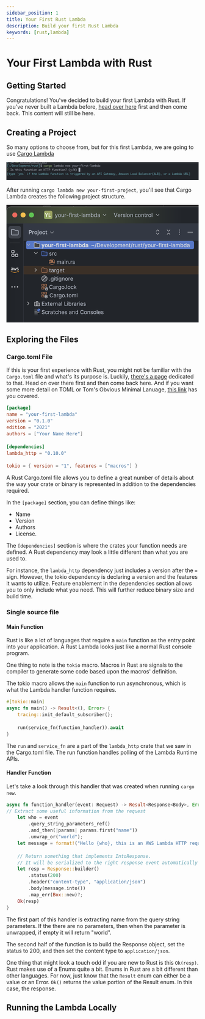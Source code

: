 ```yaml
---
sidebar_position: 1
title: Your First Rust Lambda
description: Build your first Rust Lambda
keywords: [rust,lambda]
---
```


# Your First Lambda with Rust

## Getting Started

Congratulations!  You've decided to build your first Lambda with Rust.  If you've never built a Lambda before, [head over here](../fundamentals/how-lambda-works.md) first and then come back.  This content will still be here.

## Creating a Project

So many options to choose from, but for this first Lambda, we are going to use [Cargo Lambda](../fundamentals/ci-cd/cargo-lambda)

![Cargo Lambda New](/img/getting-started/cargo_lambda_new.png)

After running `cargo lambda new your-first-project`, you'll see that Cargo Lambda creates the following project structure.

![Cargo Lambda Project Structure](/img/getting-started/cargo_lambda_new_project_files.png)

## Exploring the Files

### Cargo.toml File

If this is your first experience with Rust, you might not be familiar with the `Cargo.toml` file and what's its purpose is.  Luckily, [there's a page](../fundamentals/cargo-toml) dedicated to that.  Head on over there first and then come back here.  And if you want some more detail on TOML or Tom's Obvious Minimal Lanuage, [this link](https://toml.io/en/) has you covered.

```toml
[package]
name = "your-first-lambda"
version = "0.1.0"
edition = "2021"
authors = ["Your Name Here"]

[dependencies]
lambda_http = "0.10.0"

tokio = { version = "1", features = ["macros"] }
```

A Rust Cargo.toml file allows you to define a great number of details about the way your crate or binary is represented in addition to the dependencies required.

In the `[package]` section, you can define things like:

-   Name
-   Version
-   Authors
-   License. 

The `[dependencies]` section is where the crates your function needs are defined.  A Rust dependency may look a little different than what you are used to.  

For instance, the `lambda_http` dependency just includes a version after the `=` sign.  However, the tokio dependency is declaring a version and the features it wants to utilize.  Feature enablement in the dependencies section allows you to only include what you need.  This will further reduce binary size and build time.

### Single source file

#### Main Function
Rust is like a lot of languages that require a `main` function as the entry point into your application.  A Rust Lambda looks just like a normal Rust console program.  

One thing to note is the `tokio` macro.  Macros in Rust are signals to the compiler to generate some code based upon the macros' definition.

The tokio macro allows the `main` function to run asynchronous, which is what the Lambda handler function requires.


```rust
#[tokio::main]
async fn main() -> Result<(), Error> {
    tracing::init_default_subscriber();

    run(service_fn(function_handler)).await
}
```

The `run` and `service_fn` are a part of the `lambda_http` crate that we saw in the Cargo.toml file.  The run function handles polling of the Lambda Runtime APIs.

#### Handler Function

Let's take a look through this handler that was created when running `cargo new`.

```rust
async fn function_handler(event: Request) -> Result<Response<Body>, Error> {
// Extract some useful information from the request
    let who = event
        .query_string_parameters_ref()
        .and_then(|params| params.first("name"))
        .unwrap_or("world");
    let message = format!("Hello {who}, this is an AWS Lambda HTTP request");

    // Return something that implements IntoResponse.
    // It will be serialized to the right response event automatically by the runtime
    let resp = Response::builder()
        .status(200)
        .header("content-type", "application/json")
        .body(message.into())
        .map_err(Box::new)?;
    Ok(resp)
}
```

The first part of this handler is extracting name from the query string parameters.  If the there are no parameters, then when the parameter is unwrapped, if empty it will return "world".

The second half of the function is to build the Response object, set the status to 200, and then set the content type to `application/json`.

One thing that might look a touch odd if you are new to Rust is this `Ok(resp)`.  Rust makes use of a Enums quite a bit.  Enums in Rust are a bit different than other languages.  For now, just know that the `Result` enum can either be a value or an Error.  `Ok()` returns the value portion of the Result enum.  In this case, the response.

## Running the Lambda Locally